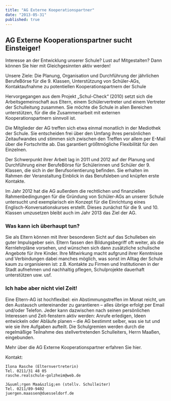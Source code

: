 ```yaml
---
title: "AG Externe Kooperationspartner"
date: "2013-05-31"
published: true
---
```


## AG Externe Kooperationspartner sucht Einsteiger!

Interesse an der Entwicklung unserer Schule? Lust auf Mitgestalten? Dann k&ouml;nnen Sie hier mit Gleichgesinnten aktiv werden! 

Unsere Ziele: Die Planung, Organisation und Durchf&uuml;hrung der j&auml;hrlichen BerufeB&ouml;rse f&uuml;r die 9. Klassen, Unterst&uuml;tzung von Sch&uuml;ler-AGs, Kontaktaufnahme zu potentiellen Kooperationspartnern der Schule

Hervorgegangen aus dem Projekt „Schul-Check“ (2010) setzt sich die Arbeitsgemeinschaft aus Eltern, einem Sch&uuml;lervertreter und einem Vertreter der Schulleitung zusammen. Sie m&ouml;chte die Schule in allen Bereichen unterst&uuml;tzen, f&uuml;r die die Zusammenarbeit mit externen Kooperationspartnern sinnvoll ist.

Die Mitglieder der AG treffen sich etwa einmal monatlich in der Mediothek der Schule. Sie entscheiden frei &uuml;ber den Umfang ihres pers&ouml;nlichen Zeitaufwandes und stimmen sich zwischen den Treffen vor allem per E-Mail &uuml;ber die Fortschritte ab. Das garantiert gr&ouml;&szlig;tm&ouml;gliche Flexibilit&auml;t f&uuml;r den Einzelnen.

Der Schwerpunkt ihrer Arbeit lag in 2011 und 2012 auf der Planung und Durchf&uuml;hrung einer BerufeB&ouml;rse f&uuml;r Sch&uuml;lerinnen und Sch&uuml;ler der 9. Klassen, die sich in der Berufsorientierung befinden. Sie erhalten im Rahmen der Veranstaltung Einblick in das Berufsleben und kn&uuml;pfen erste Kontakte.

Im Jahr 2012 hat die AG au&szlig;erdem die rechtlichen und finanziellen Rahmenbedingungen f&uuml;r die Gr&uuml;ndung von Sch&uuml;ler-AGs an unserer Schule untersucht und exemplarisch ein Konzept f&uuml;r die Einrichtung eines Englisch-Konversationskurses erstellt.
Dieses zun&auml;chst f&uuml;r die 9. und 10. Klassen umzusetzen bleibt auch im Jahr 2013 das Ziel der AG.

### Was kann ich &uuml;berhaupt tun?

Sie als Eltern k&ouml;nnen mit Ihrer besonderen Sicht auf das Schulleben ein guter Impulsgeber sein. Eltern fassen den Bildungsbegriff oft weiter, als die Kernlehrpl&auml;ne vorsehen, und w&uuml;nschen sich dann zus&auml;tzliche schulische Angebote f&uuml;r ihre Kinder. Ihre Mitwirkung macht aufgrund ihrer Kenntnisse und Verbindungen dabei manches m&ouml;glich, was sonst im Alltag der Schule kaum zu organisieren ist: z.B. Kontakte zu Firmen und Institutionen in der Stadt aufnehmen und nachhaltig pflegen, Schulprojekte dauerhaft unterst&uuml;tzen usw. usf. 

### Ich habe aber nicht viel Zeit!

Eine Eltern-AG ist hochflexibel: ein Abstimmungstreffen im Monat reicht, um den Austausch untereinander zu garantieren – alles &uuml;brige erfolgt per Email und/oder Telefon. Jeder kann dazwischen nach seinen pers&ouml;nlichen Interessen und Zeit-fenstern aktiv werden: Anrufe erledigen, Ideen entwickeln oder Abl&auml;ufe planen – die AG bestimmt selber, was sie tut und wie sie ihre Aufgaben aufteilt. Die Schulgremien werden durch die regelm&auml;&szlig;ige Teilnahme des stellvertretenden Schulleiters, Herrn Maa&szlig;en, eingebunden. 

Mehr &uuml;ber die AG Externe Kooperationspartner erfahren Sie hier.

Kontakt:

	Ilona Rasche (Elternvertreterin)
	Tel. 0211/31 48 05
	rasche.realschule-golzheim@web.de
	
	J&uuml;rgen Maa&szlig;en (stellv. Schulleiter)
	Tel. 0211/89-9402
	juergen.maassen@duesseldorf.de 
